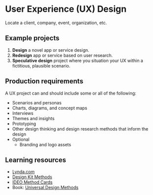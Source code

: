 # User Experience \(UX\) Design

Locate a client, company, event, organization, etc.

## Example projects

1. **Design** a novel app or service design.
2. **Redesign** app or service based on user research.
3. **Speculative design** project where you situation your UX within a fictitious, plausible scenario.

## Production requirements

A UX project can and should include some or all of the following:

* Scenarios and personas
* Charts, diagrams, and concept maps
* Interviews
* Themes and insights
* Prototyping
* Other design thinking and design research methods that inform the design
* Optional
  * Branding and logo assets

## Learning resources

* [Lynda.com](https://www.lynda.com/learning-paths/Design/become-a-user-experience-designer)
* [Design Kit Methods](http://www.designkit.org/methods)
* [IDEO Method Cards](https://www.ideo.com/post/method-cards)
* Book: [Universal Design Methods](https://www.amazon.com/gp/product/B007WRCRH8)




